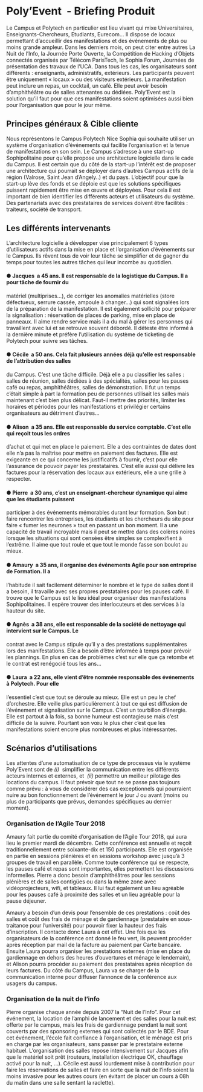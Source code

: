 # Poly’Event ​ - Briefing Produit

Le Campus et Polytech en particulier est lieu vivant qui mixe Universitaires, Enseignants-Chercheurs,
Etudiants, Eurecom... Il dispose de locaux permettant d’accueillir des manifestations et des
événements de plus ou moins grande ampleur. Dans les derniers mois, on peut citer entre autres
La Nuit de l’Info, la Journée Porte Ouverte, la Compétition de Hacking d’Objets connectés organisés
par Télécom ParisTech, le Sophia Forum, Journées de présentation des travaux de l’UCA. Dans tous
les cas, les organisateurs sont différents : enseignants, administratifs, extérieurs. Les participants
peuvent être uniquement « locaux » ou des visiteurs extérieurs. La manifestation peut inclure un
repas, un cocktail, un café. Elle peut avoir besoin d’amphithéâtre ou de salles attenantes ou dédiées.
Poly’Event est la solution qu’il faut pour que ces manifestations soient optimisées aussi bien pour
l’organisation que pour le jour même.

## Principes généraux & Cible cliente

Nous représentons le Campus Polytech Nice Sophia qui souhaite utiliser un système d’organisation
d’événements qui facilite l’organisation et la tenue de manifestations en son sein. Le Campus
s’adresse à une start-up Sophipolitaine pour qu’elle propose une architecture logicielle dans le cade
du Campus. Il est certain que du côté de la start-up l’intérêt est de proposer une architecture qui
pourrait se déployer dans d’autres Campus actifs de la région (Valrose, Saint Jean d’Angely..) et du
pays. L’objectif pour que la start-up lève des fonds et se déploie est que les solutions spécifiques
puissent rapidement être mise en œuvre et déployées. Pour cela il est important de bien identifier
les différents acteurs et utilisateurs du système. Des partenariats avec des prestataires de services
doivent être facilités : traiteurs, société de transport.

## Les différents intervenants

L’architecture logicielle à développer vise principalement 6 types d’utilisateurs actifs dans la mise en
place et l’organisation d’événements sur le Campus. Ils rêvent tous de voir leur tâche se simplifier et
de gagner du temps pour toutes les autres tâches qui leur incombe au quotidien.

#### ● Jacques ​ ​a 45 ans. Il est responsable de la logistique du Campus. Il a pour tâche de fournir du

matériel (multiprises...), de corriger les anomalies matérielles (store défectueux, serrure cassée,
ampoule à changer...) qui sont signalées lors de la préparation de la manifestation. Il est également
sollicité pour préparer la signalisation : réservation de places de parking, mise en place de panneaux.
Il aime rendre service mais il a du mal à gérer les personnes qui travaillent avec lui et se retrouve
souvent débordé. Il déteste être informé à la dernière minute et préfère l’utilisation du système de
ticketing de Polytech pour suivre ses tâches.

#### ● Cécile ​ ​a 50 ans. Cela fait plusieurs années déjà qu’elle est responsable de l’attribution des salles

du Campus. C’est une tâche difficile. Déjà elle a pu classifier les salles : salles de réunion, salles
dédiées à des spécialités, salles pour les pauses café ou repas, amphithéâtres, salles de
démonstration. Il fut un temps c’était simple à part la formation peu de personnes utilisait les salles
mais maintenant c’est bien plus délicat. Faut-il mettre des priorités, limiter les horaires et périodes
pour les manifestations et privilégier certains organisateurs au détriment d’autres...


#### ● Alison ​ ​a 35 ans. Elle est responsable du service comptable. C’est elle qui reçoit tous les ordres

d’achat et qui met en place le paiement. Elle a des contraintes de dates dont elle n’a pas la maîtrise
pour mettre en paiement des factures. Elle est exigeante en ce qui concerne les justificatifs à fournir,
c’est pour elle l’assurance de pouvoir payer les prestataires. C’est elle aussi qui délivre les factures
pour la réservation des locaux aux extérieurs, elle a une grille à respecter.

#### ● Pierre ​ ​a 30 ans, c’est un enseignant-chercheur dynamique qui aime que les étudiants puissent

participer à des événements mémorables durant leur formation. Son but : faire rencontrer les
entreprises, les étudiants et les chercheurs du site pour faire « fumer les neurones » tout en passant
un bon moment. Il a une capacité de travail incroyable mais il peut se mettre dans des colères noires
lorsque les situations qui sont censées être simples se complexifient à l’extrême. Il aime que tout
roule et que tout le monde fasse son boulot au mieux.

#### ● Amaury ​ ​a 35 ans, il organise des événements Agile pour son entreprise de Formation. Il a

l’habitude il sait facilement déterminer le nombre et le type de salles dont il a besoin, il travaille avec
ses propres prestataires pour les pauses café. Il trouve que le Campus est le lieu idéal pour organiser
des manifestations Sophipolitaines. Il espère trouver des interlocuteurs et des services à la hauteur
du site.

#### ● Agnès ​ ​a 38 ans, elle est responsable de la société de nettoyage qui intervient sur le Campus. Le

contrat avec le Campus stipule qu’il y a des prestations supplémentaires lors des manifestations. Elle
a besoin d’être informée à temps pour prévoir les plannings. En plus en cas de problèmes c’est sur
elle que ça retombe et le contrat est renégocié tous les ans...

#### ● Laura ​ ​a 22 ans, elle vient d’être nommée responsable des événements à Polytech. Pour elle

l’essentiel c’est que tout se déroule au mieux. Elle est un peu le chef d’orchestre. Elle veille plus
particulièrement à tout ce qui est diffusion de l’événement et signalisation sur le Campus. C’est un
tourbillon d’énergie. Elle est partout à la fois, sa bonne humeur est contagieuse mais c’est difficile de
la suivre. Pourtant son vœu le plus cher c’est que les manifestations soient encore plus nombreuses
et plus intéressantes.

## Scénarios d’utilisations

Les attentes d’une automatisation de ce type de processus via le système Poly’Event sont de _(i)_ ​
simplifier la communication entre les différents acteurs internes et externes, et ​ _(ii)_ permettre un
meilleur pilotage des locations du campus. Il faut prévoir que tout ne se passe pas toujours comme
prévu : à vous de considérer des cas exceptionnels qui pourraient nuire au bon fonctionnement de
l’événement le jour J ou avant (moins ou plus de participants que prévus, demandes spécifiques au
dernier moment).

### Organisation de l’Agile Tour 2018

Amaury fait partie du comité d’organisation de l’Agile Tour 2018, qui aura lieu le premier mardi de
décembre. Cette conférence est annuelle et reçoit traditionnellement entre soixante-dix et 150
participants. Elle est organisée en partie en sessions plénières et en sessions workshop avec jusqu’à 3
groupes de travail en parallèle. Comme toute conférence qui se respecte, les pauses café et repas
sont importantes, elles permettent les discussions informelles. Pierre a donc besoin d’amphithéâtres
pour les sessions plénières et de salles contigües ou dans la même zone avec vidéoprojecteurs, wifi,
et tableaux. Il lui faut également un lieu agréable pour les pauses café à proximité des salles et un
lieu agréable pour la pause déjeuner.


Amaury a besoin d’un devis pour l’ensemble de ces prestations : coût des salles et coût des frais de
ménage et de gardiennage (prestataire en sous-traitance pour l’université) pour pouvoir fixer la
hauteur des frais d’inscription. Il contacte donc Laura à cet effet. Une fois que les organisateurs de la
conférence ont donné le feu vert, ils peuvent procéder après réception par mail de la facture au
paiement par Carte bancaire. Ensuite Laura pourra organiser les prestations externes (mise en place
du gardiennage en dehors des heures d’ouvertures et ménage le lendemain), et Alison pourra
procéder au paiement des prestataires après réception de leurs factures. Du côté du Campus, Laura
va se charger de la communication interne pour diffuser l’annonce de la conférence aux usagers du
campus.

### Organisation de la nuit de l’info

Pierre organise chaque année depuis 2007 la “Nuit de l’Info”. Pour cet événement, la location de
l’amphi de lancement et des salles pour la nuit est offerte par le campus, mais les frais de
gardiennage pendant la nuit sont couverts par des sponsoring externes qui sont collectés par le BDE.
Pour cet événement, l’école fait confiance à l’organisation, et le ménage est pris en charge par les
organisateurs, sans passer par le prestataire externe habituel. L’organisation des salles repose
intensivement sur Jacques afin que le matériel soit prêt (routeurs, installation électrique OK,
chauffage activé pour la nuit, ...). Cécile est aussi lourdement mise à contribution pour faire les
réservations de salles et faire en sorte que la nuit de l’info soient la moins invasive pour les autres
cours (en évitant de placer un cours à 08h du matin dans une salle sentant la raclette).


